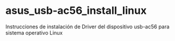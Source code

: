 # asus_usb-ac56_install_linux
Instrucciones de instalación de Driver del dispositivo usb-ac56 para sistema operativo Linux
